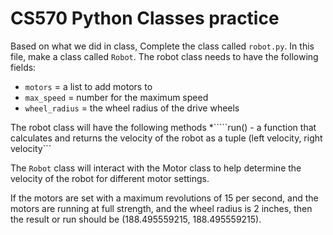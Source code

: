 # CS570 Python Classes practice

Based on what we did in class, Complete the class called ```robot.py```. In this file, make a class called ```Robot```. 
The robot class needs to have the following fields:

* ```motors``` = a list to add motors to
* ```max_speed``` = number for the maximum speed
* ```wheel_radius``` = the wheel radius of the drive wheels

The robot class will have the following methods
*`````run() - a function that calculates and returns the velocity of the robot as a tuple (left velocity, right velocity```

The ```Robot``` class will interact with the Motor class to help determine the velocity of the robot for different motor
settings. 

If the motors are set with a maximum revolutions of 15 per second, 
and the motors are running at full strength, and the wheel radius is 2 inches, then the result or run should be
(188.495559215, 188.495559215). 


